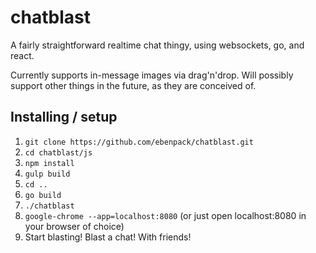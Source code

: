 # chatblast

A fairly straightforward realtime chat thingy, using websockets, go, and react.

Currently supports in-message images via drag'n'drop. Will possibly support other things in the future, as they are conceived of.

## Installing / setup


1. `git clone https://github.com/ebenpack/chatblast.git`
2. `cd chatblast/js`
3. `npm install`
4. `gulp build`
5. `cd ..`
6. `go build`
7. `./chatblast`
8. `google-chrome --app=localhost:8080` (or just open localhost:8080 in your browser of choice)
9. Start blasting! Blast a chat! With friends!